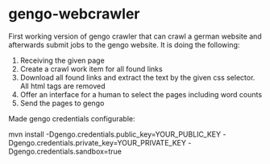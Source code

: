 gengo-webcrawler
================

First working version of gengo crawler that can crawl a german website and afterwards submit jobs to the gengo website. It is doing the following:
   
  1. Receiving the given page
  2. Create a crawl work item for all found links
  3. Download all found links and extract the text by the given css selector. All html tags are removed
  4. Offer an interface for a human to select the pages including word counts
  5. Send the pages to gengo

Made gengo credentials configurable:

   mvn install -Dgengo.credentials.public_key=YOUR_PUBLIC_KEY -Dgengo.credentials.private_key=YOUR_PRIVATE_KEY -Dgengo.credentials.sandbox=true
